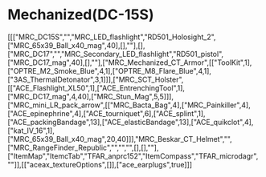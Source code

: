 # Mechanized(DC-15S)

[[["MRC_DC15S","","MRC_LED_flashlight","RD501_Holosight_2",["MRC_65x39_Ball_x40_mag",40],[],""],[],["MRC_DC17","","MRC_Secondary_LED_flashlight","RD501_pistol",["MRC_DC17_mag",40],[],""],["MRC_Mechanized_CT_Armor",[["ToolKit",1],["OPTRE_M2_Smoke_Blue",4,1],["OPTRE_M8_Flare_Blue",4,1],["3AS_ThermalDetonator",3,1]]],["MRC_SCT_Holster",[["ACE_Flashlight_XL50",1],["ACE_EntrenchingTool",1],["MRC_DC17_mag",4,40],["MRC_Stun_Mag",5,5]]],["MRC_mini_LR_pack_arrow",[["MRC_Bacta_Bag",4],["MRC_Painkiller",4],["ACE_epinephrine",4],["ACE_tourniquet",6],["ACE_splint",1],["ACE_packingBandage",13],["ACE_elasticBandage",13],["ACE_quikclot",4],["kat_IV_16",1],["MRC_65x39_Ball_x40_mag",20,40]]],"MRC_Beskar_CT_Helmet","",["MRC_RangeFinder_Republic","","","",[],[],""],["ItemMap","ItemcTab","TFAR_anprc152","ItemCompass","TFAR_microdagr",""]],[["aceax_textureOptions",[]],["ace_earplugs",true]]]
